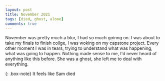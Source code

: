 ```yaml
---
layout: post
title: November 2021
tags: [died, ghost, alone]
comments: true
---
```

November was pretty much a blur, I had so much goinng on. I was about to take my finals to finish collge, I was woking on my capstone project. Every other moment I was in tears, trying to understand what was happening, what was going to happen. Nothing made sense to me, I'd never heard of anything like this before. She was a ghost, she left me to deal with everything. 

{: .box-note}
It feels like Sam died

